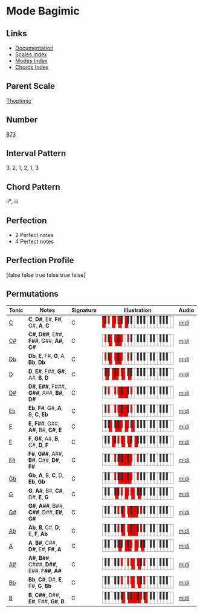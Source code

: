 # Mode Bagimic

## Links

- [Documentation](index.md)
- [Scales Index](Scales.md)
- [Modes Index](Modes.md)
- [Chords Index](Chords.md)

## Parent Scale

[Thoptimic](ScaleThoptimic.md)

## Number

[873](https://ianring.com/musictheory/scales/873)

## Interval Pattern

3, 2, 1, 2, 1, 3

## Chord Pattern

ii⁰, iii

## Perfection

- 2 Perfect notes
- 4 Perfect notes

## Perfection Profile

[false false true false true false]

## Permutations

| Tonic | Notes | Signature | Illustration | Audio |
|-------|-------|-----------|--------------|-------|
| [C](ModeCNaturalBagimic.md) | **C**, **D#**, E#, **F#**, G#, **A**, **C** | C | ![CNaturalBagimic](ModeCNaturalBagimic.png) | [midi](https://github.com/edipermadi/music/blob/main/docs/ModeCNaturalBagimic.mid?raw=true) |
| [C#](ModeCSharpBagimic.md) | **C#**, **D##**, E##, **F##**, G##, **A#**, **C#** | C | ![CSharpBagimic](ModeCSharpBagimic.png) | [midi](https://github.com/edipermadi/music/blob/main/docs/ModeCSharpBagimic.mid?raw=true) |
| [Db](ModeDFlatBagimic.md) | **Db**, **E**, F#, **G**, A, **Bb**, **Db** | C | ![DFlatBagimic](ModeDFlatBagimic.png) | [midi](https://github.com/edipermadi/music/blob/main/docs/ModeDFlatBagimic.mid?raw=true) |
| [D](ModeDNaturalBagimic.md) | **D**, **E#**, F##, **G#**, A#, **B**, **D** | C | ![DNaturalBagimic](ModeDNaturalBagimic.png) | [midi](https://github.com/edipermadi/music/blob/main/docs/ModeDNaturalBagimic.mid?raw=true) |
| [D#](ModeDSharpBagimic.md) | **D#**, **E##**, F###, **G##**, A##, **B#**, **D#** | C | ![DSharpBagimic](ModeDSharpBagimic.png) | [midi](https://github.com/edipermadi/music/blob/main/docs/ModeDSharpBagimic.mid?raw=true) |
| [Eb](ModeEFlatBagimic.md) | **Eb**, **F#**, G#, **A**, B, **C**, **Eb** | C | ![EFlatBagimic](ModeEFlatBagimic.png) | [midi](https://github.com/edipermadi/music/blob/main/docs/ModeEFlatBagimic.mid?raw=true) |
| [E](ModeENaturalBagimic.md) | **E**, **F##**, G##, **A#**, B#, **C#**, **E** | C | ![ENaturalBagimic](ModeENaturalBagimic.png) | [midi](https://github.com/edipermadi/music/blob/main/docs/ModeENaturalBagimic.mid?raw=true) |
| [F](ModeFNaturalBagimic.md) | **F**, **G#**, A#, **B**, C#, **D**, **F** | C | ![FNaturalBagimic](ModeFNaturalBagimic.png) | [midi](https://github.com/edipermadi/music/blob/main/docs/ModeFNaturalBagimic.mid?raw=true) |
| [F#](ModeFSharpBagimic.md) | **F#**, **G##**, A##, **B#**, C##, **D#**, **F#** | C | ![FSharpBagimic](ModeFSharpBagimic.png) | [midi](https://github.com/edipermadi/music/blob/main/docs/ModeFSharpBagimic.mid?raw=true) |
| [Gb](ModeGFlatBagimic.md) | **Gb**, **A**, B, **C**, D, **Eb**, **Gb** | C | ![GFlatBagimic](ModeGFlatBagimic.png) | [midi](https://github.com/edipermadi/music/blob/main/docs/ModeGFlatBagimic.mid?raw=true) |
| [G](ModeGNaturalBagimic.md) | **G**, **A#**, B#, **C#**, D#, **E**, **G** | C | ![GNaturalBagimic](ModeGNaturalBagimic.png) | [midi](https://github.com/edipermadi/music/blob/main/docs/ModeGNaturalBagimic.mid?raw=true) |
| [G#](ModeGSharpBagimic.md) | **G#**, **A##**, B##, **C##**, D##, **E#**, **G#** | C | ![GSharpBagimic](ModeGSharpBagimic.png) | [midi](https://github.com/edipermadi/music/blob/main/docs/ModeGSharpBagimic.mid?raw=true) |
| [Ab](ModeAFlatBagimic.md) | **Ab**, **B**, C#, **D**, E, **F**, **Ab** | C | ![AFlatBagimic](ModeAFlatBagimic.png) | [midi](https://github.com/edipermadi/music/blob/main/docs/ModeAFlatBagimic.mid?raw=true) |
| [A](ModeANaturalBagimic.md) | **A**, **B#**, C##, **D#**, E#, **F#**, **A** | C | ![ANaturalBagimic](ModeANaturalBagimic.png) | [midi](https://github.com/edipermadi/music/blob/main/docs/ModeANaturalBagimic.mid?raw=true) |
| [A#](ModeASharpBagimic.md) | **A#**, **B##**, C###, **D##**, E##, **F##**, **A#** | C | ![ASharpBagimic](ModeASharpBagimic.png) | [midi](https://github.com/edipermadi/music/blob/main/docs/ModeASharpBagimic.mid?raw=true) |
| [Bb](ModeBFlatBagimic.md) | **Bb**, **C#**, D#, **E**, F#, **G**, **Bb** | C | ![BFlatBagimic](ModeBFlatBagimic.png) | [midi](https://github.com/edipermadi/music/blob/main/docs/ModeBFlatBagimic.mid?raw=true) |
| [B](ModeBNaturalBagimic.md) | **B**, **C##**, D##, **E#**, F##, **G#**, **B** | C | ![BNaturalBagimic](ModeBNaturalBagimic.png) | [midi](https://github.com/edipermadi/music/blob/main/docs/ModeBNaturalBagimic.mid?raw=true) |
